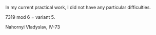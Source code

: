In my current practical work, I did not have any particular difficulties.

7319 mod 6 = variant 5.

Nahornyi Vladyslav, IV-73
